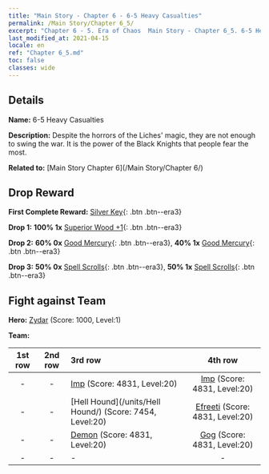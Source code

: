 ```yaml
---
title: "Main Story - Chapter 6 - 6-5 Heavy Casualties"
permalink: /Main Story/Chapter 6_5/
excerpt: "Chapter 6 - 5. Era of Chaos  Main Story - Chapter 6_5. 6-5 Heavy Casualties"
last_modified_at: 2021-04-15
locale: en
ref: "Chapter 6_5.md"
toc: false
classes: wide
---
```


## Details

 **Name:** 6-5 Heavy Casualties

 **Description:** Despite the horrors of the Liches' magic, they are not enough to swing the war. It is the power of the Black Knights that people fear the most.

 **Related to:** [Main Story Chapter 6](/Main Story/Chapter 6/)

## Drop Reward

 **First Complete Reward:** [Silver Key](/Items/con_693/){: .btn .btn--era3}

 **Drop 1:** **100% 1x** [Superior Wood +1](/Items/mat_20/){: .btn .btn--era3}

 **Drop 2:** **60% 0x** [Good Mercury](/Items/mat_14/){: .btn .btn--era3}, **40% 1x** [Good Mercury](/Items/mat_14/){: .btn .btn--era3}

 **Drop 3:** **50% 0x** [Spell Scrolls](/Items/con_694/){: .btn .btn--era3}, **50% 1x** [Spell Scrolls](/Items/con_694/){: .btn .btn--era3}


## Fight against Team
 **Hero:** [Zydar](/heroes/Zydar/) (Score: 1000, Level:1)

 **Team:**


  | 1st row | 2nd row | 3rd row | 4th row |
  |:----:|:----:|:----|:----:|
  | - | - | [Imp](/units/Imp/) (Score: 4831, Level:20)  | [Imp](/units/Imp/) (Score: 4831, Level:20)  |
  | - | - | [Hell Hound](/units/Hell Hound/) (Score: 7454, Level:20)  | [Efreeti](/units/Efreeti/) (Score: 4831, Level:20)  |
  | - | - | [Demon](/units/Demon/) (Score: 4831, Level:20)  | [Gog](/units/Gog/) (Score: 4831, Level:20)  |
  | - | - | - | - |


